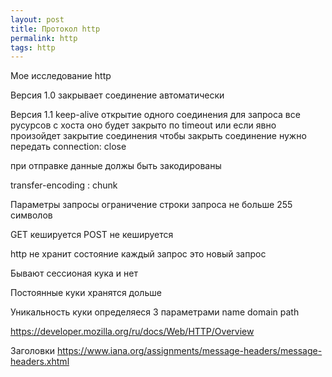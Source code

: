 ```yaml
---
layout: post 
title: Протокол http
permalink: http
tags: http
--- 
```

Мое исследование http

Версия 1.0 закрывает соединение автоматически

Версия 1.1 keep-alive открытие одного соединения для запроса все русурсов с хоста
оно будет закрыто по timeout или если явно произойдет закрытие соединения
чтобы закрыть соединение нужно передать connection: close

при отправке данные должы быть закодированы

transfer-encoding : chunk

Параметры запросы
ограничение строки запроса не больше 255 символов

GET кешируется
POST не кешируется

http не хранит состояние каждый запрос это новый запрос

Бывают сессионая кука и нет

Постоянные куки хранятся дольше

Уникальность куки определяеся 3 параметрами name  domain path

https://developer.mozilla.org/ru/docs/Web/HTTP/Overview 

Заголовки
https://www.iana.org/assignments/message-headers/message-headers.xhtml



